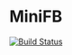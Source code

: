 # MiniFB

[![Build Status](https://github.com/aviks/MiniFB.jl/workflows/CI/badge.svg)](https://github.com/aviks/MiniFB.jl/actions)
